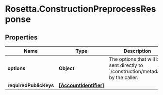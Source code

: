 # Rosetta.ConstructionPreprocessResponse

## Properties

Name | Type | Description | Notes
------------ | ------------- | ------------- | -------------
**options** | **Object** | The options that will be sent directly to &#x60;/construction/metadata&#x60; by the caller. | [optional] 
**requiredPublicKeys** | [**[AccountIdentifier]**](AccountIdentifier.md) |  | [optional] 


